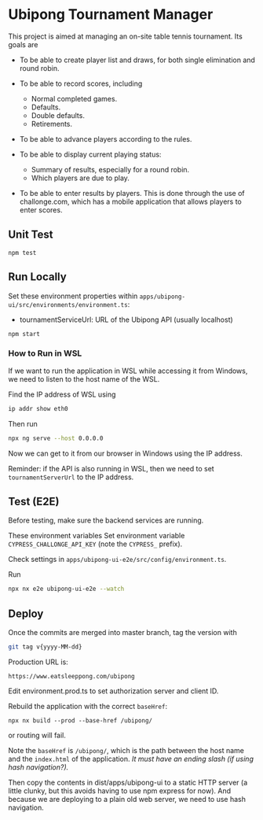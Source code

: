 # Ubipong Tournament Manager

This project is aimed at managing an on-site table tennis tournament.  Its goals are

- To be able to create player list and draws, for both single elimination and round robin.

- To be able to record scores, including

  - Normal completed games.
  - Defaults.
  - Double defaults.
  - Retirements.

- To be able to advance players according to the rules.

- To be able to display current playing status:

  - Summary of results, especially for a round robin.
  - Which players are due to play.

- To be able to enter results by players.  This is done through the use of
  challonge.com, which has a mobile application that allows players to enter
  scores.

## Unit Test

```
npm test
```

## Run Locally

Set these environment properties within
`apps/ubipong-ui/src/environments/environment.ts`:

- tournamentServiceUrl: URL of the Ubipong API (usually localhost)

```
npm start
```

### How to Run in WSL

If we want to run the application in WSL while accessing it from Windows, we
need to listen to the host name of the WSL.

Find the IP address of WSL using

```bash
ip addr show eth0
```

Then run

```bash
npx ng serve --host 0.0.0.0
```

Now we can get to it from our browser in Windows using the IP address.

Reminder: if the API is also running in WSL, then we need to set
`tournamentServerUrl` to the IP address.

## Test (E2E)

Before testing, make sure the backend services are running.

These environment variables
Set environment variable `CYPRESS_CHALLONGE_API_KEY` (note the `CYPRESS_` prefix).

Check settings in `apps/ubipong-ui-e2e/src/config/environment.ts`.

Run

```bash
npx nx e2e ubipong-ui-e2e --watch
```

## Deploy

Once the commits are merged into master branch, tag the version with

```bash
git tag v{yyyy-MM-dd}
```

Production URL is:

```
https://www.eatsleeppong.com/ubipong
```

Edit environment.prod.ts to set authorization server and client ID.

Rebuild the application with the correct `baseHref`:

```
npx nx build --prod --base-href /ubipong/
```

or routing will fail.

Note the `baseHref` is `/ubipong/`, which is the path between the host name and
the `index.html` of the application.  _It must have an ending slash (if using
hash navigation?)._

Then copy the contents in dist/apps/ubipong-ui to a static HTTP server (a
little clunky, but this avoids having to use npm express for now). And because
we are deploying to a plain old web server, we need to use hash navigation.

